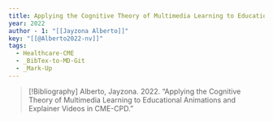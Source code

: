 ```yaml
---
title: Applying the Cognitive Theory of Multimedia Learning to Educational Animations and Explainer Videos in CME-CPD
year: 2022
author - 1: "[[Jayzona Alberto]]"
key: "[[@Alberto2022-nv]]"
tags:
  - Healthcare-CME
  - _BibTex-to-MD-Git
  - _Mark-Up
---
```


> [!Bibliography]
> Alberto, Jayzona. 2022. “Applying the Cognitive Theory of Multimedia Learning to Educational Animations and Explainer Videos in CME-CPD.”